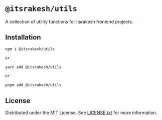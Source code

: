 # `@itsrakesh/utils`

A collection of utility functions for itsrakesh frontend projects.

## Installation

```bash
npm i @itsrakesh/utils

or

yarn add @itsrakesh/utils

or

pnpm add @itsrakesh/utils
```

## License

Distributed under the MIT License. See [LICENSE.txt](https://github.com/itsrakeshhq/itsrakesh/tree/main/packages/utils/LICENSE) for more information.
